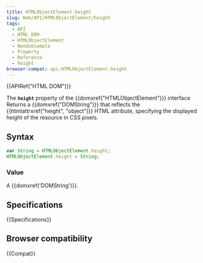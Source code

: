 ```yaml
---
title: HTMLObjectElement.height
slug: Web/API/HTMLObjectElement/height
tags:
  - API
  - HTML DOM
  - HTMLObjectElement
  - NeedsExample
  - Property
  - Reference
  - height
browser-compat: api.HTMLObjectElement.height
---
```

{{APIRef("HTML DOM")}}

The **`height`** property of the
{{domxref("HTMLObjectElement")}} interface Returns a {{domxref("DOMString")}} that
reflects the {{htmlattrxref("height", "object")}} HTML attribute, specifying the
displayed height of the resource in CSS pixels.

## Syntax

```js
var String = HTMLObjectElement.height;
HTMLObjectElement.height = String;
```

### Value

A {{domxref('DOMString')}}.

## Specifications

{{Specifications}}

## Browser compatibility

{{Compat}}

